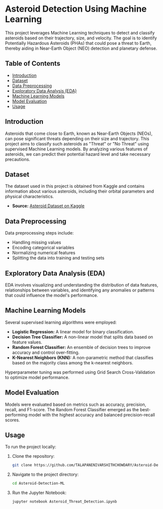 # Asteroid Detection Using Machine Learning

This project leverages Machine Learning techniques to detect and classify asteroids based on their trajectory, size, and velocity. The goal is to identify Potentially Hazardous Asteroids (PHAs) that could pose a threat to Earth, thereby aiding in Near-Earth Object (NEO) detection and planetary defense.

## Table of Contents

- [Introduction](#introduction)
- [Dataset](#dataset)
- [Data Preprocessing](#data-preprocessing)
- [Exploratory Data Analysis (EDA)](#exploratory-data-analysis-eda)
- [Machine Learning Models](#machine-learning-models)
- [Model Evaluation](#model-evaluation)
- [Usage](#usage)

## Introduction

Asteroids that come close to Earth, known as Near-Earth Objects (NEOs), can pose significant threats depending on their size and trajectory. This project aims to classify such asteroids as "Threat" or "No Threat" using supervised Machine Learning models. By analyzing various features of asteroids, we can predict their potential hazard level and take necessary precautions.

## Dataset

The dataset used in this project is obtained from Kaggle and contains information about various asteroids, including their orbital parameters and physical characteristics.

- **Source:** [Asteroid Dataset on Kaggle](https://bit.ly/3Sl3E6p)

## Data Preprocessing

Data preprocessing steps include:

- Handling missing values
- Encoding categorical variables
- Normalizing numerical features
- Splitting the data into training and testing sets

## Exploratory Data Analysis (EDA)

EDA involves visualizing and understanding the distribution of data features, relationships between variables, and identifying any anomalies or patterns that could influence the model's performance.

## Machine Learning Models

Several supervised learning algorithms were employed:

- **Logistic Regression:** A linear model for binary classification.
- **Decision Tree Classifier:** A non-linear model that splits data based on feature values.
- **Random Forest Classifier:** An ensemble of decision trees to improve accuracy and control over-fitting.
- **K-Nearest Neighbors (KNN):** A non-parametric method that classifies based on the majority class among the k-nearest neighbors.

Hyperparameter tuning was performed using Grid Search Cross-Validation to optimize model performance.

## Model Evaluation

Models were evaluated based on metrics such as accuracy, precision, recall, and F1-score. The Random Forest Classifier emerged as the best-performing model with the highest accuracy and balanced precision-recall scores.

## Usage

To run the project locally:

1. Clone the repository:
   ```bash
   git clone https://github.com/TALAPANENIVARSHITHCHOWDARY/Asteroid-Detection-ML.git
   ```
2. Navigate to the project directory:
   ```bash
   cd Asteroid-Detection-ML
   ```
3. Run the Jupyter Notebook:
   ```bash
   jupyter notebook Asteroid_Threat_Detection.ipynb
   ```

